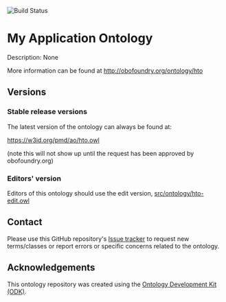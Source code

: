 
![Build Status](https://github.com/materialdigital/heat-treatment-application-ontology/actions/workflows/qc.yml/badge.svg)
# My Application Ontology

Description: None

More information can be found at http://obofoundry.org/ontology/hto

## Versions

### Stable release versions

The latest version of the ontology can always be found at:

https://w3id.org/pmd/ao/hto.owl

(note this will not show up until the request has been approved by obofoundry.org)

### Editors' version

Editors of this ontology should use the edit version, [src/ontology/hto-edit.owl](src/ontology/hto-edit.owl)

## Contact

Please use this GitHub repository's [Issue tracker](https://github.com/materialdigital/heat-treatment-application-ontology/issues) to request new terms/classes or report errors or specific concerns related to the ontology.

## Acknowledgements

This ontology repository was created using the [Ontology Development Kit (ODK)](https://github.com/INCATools/ontology-development-kit).

